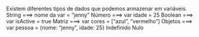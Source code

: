 Existem diferentes tipos de dados que podemos armazenar em variáveis.
String ===> nome da var = “jenny”
Número ===> var idade = 25
Boolean ===> var isActive = true
Matriz ===> var cores = [“azul”, ”vermelho”]
Objetos ===> var pessoa = {nome: “jenny”, idade: 25}
Indefinido
Nulo
